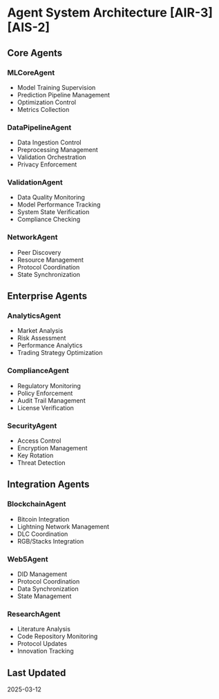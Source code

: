 <!-- markdownlint-disable MD013 line-length -->

# Agent System Architecture \[AIR-3\]\[AIS-2\]

## Core Agents

### MLCoreAgent
- Model Training Supervision
- Prediction Pipeline Management
- Optimization Control
- Metrics Collection

### DataPipelineAgent
- Data Ingestion Control
- Preprocessing Management
- Validation Orchestration
- Privacy Enforcement

### ValidationAgent
- Data Quality Monitoring
- Model Performance Tracking
- System State Verification
- Compliance Checking

### NetworkAgent
- Peer Discovery
- Resource Management
- Protocol Coordination
- State Synchronization

## Enterprise Agents

### AnalyticsAgent
- Market Analysis
- Risk Assessment
- Performance Analytics
- Trading Strategy Optimization

### ComplianceAgent
- Regulatory Monitoring
- Policy Enforcement
- Audit Trail Management
- License Verification

### SecurityAgent
- Access Control
- Encryption Management
- Key Rotation
- Threat Detection

## Integration Agents

### BlockchainAgent
- Bitcoin Integration
- Lightning Network Management
- DLC Coordination
- RGB/Stacks Integration

### Web5Agent
- DID Management
- Protocol Coordination
- Data Synchronization
- State Management

### ResearchAgent
- Literature Analysis
- Code Repository Monitoring
- Protocol Updates
- Innovation Tracking

## Last Updated

2025-03-12
